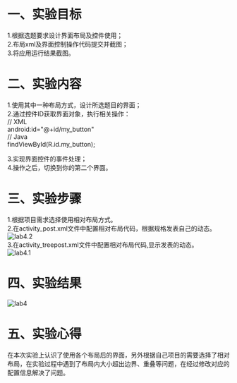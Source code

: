 # 一、实验目标

 1.根据选题要求设计界面布局及控件使用；  
2.布局xml及界面控制操作代码提交并截图；  
3.将应用运行结果截图。 
 
# 二、实验内容
1.使用其中一种布局方式，设计所选题目的界面；  
2.通过控件ID获取界面对象，执行相关操作：  
// XML  
android:id="@+id/my_button"  
// Java  
findViewById(R.id.my_button);  

3.实现界面控件的事件处理；  
4.操作之后，切换到你的第二个界面。

# 三、实验步骤
1.根据项目需求选择使用相对布局方式。   
2.在activity_post.xml文件中配置相对布局代码，根据规格发表自己的动态。  
![lab4.2](https://github.com/Dlmdp/android-labs-2020/blob/master/students/net1814080903116/src/main/4.2.PNG)  
3.在activity_treepost.xml文件中配置相对布局代码,显示发表的动态。  
![lab4.1](https://github.com/Dlmdp/android-labs-2020/blob/master/students/net1814080903116/src/main/4.1.PNG)  


# 四、实验结果
![lab4](https://github.com/Dlmdp/android-labs-2020/blob/master/students/net1814080903116/src/main/lab4.PNG)
# 五、实验心得
在本次实验上认识了使用各个布局后的界面，另外根据自己项目的需要选择了相对布局，在实验过程中遇到了布局内大小超出边界、重叠等问题，在经过修改对应的配置信息解决了问题。
